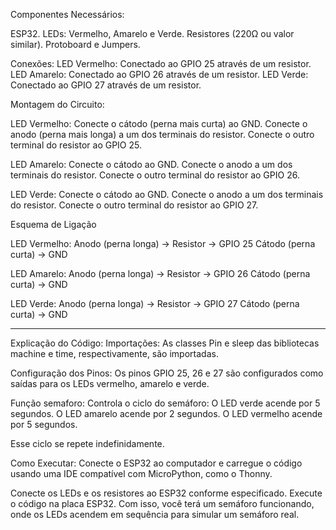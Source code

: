 Componentes Necessários:

ESP32.
LEDs: Vermelho, Amarelo e Verde.
Resistores (220Ω ou valor similar).
Protoboard e Jumpers.

Conexões:
LED Vermelho: Conectado ao GPIO 25 através de um resistor.
LED Amarelo: Conectado ao GPIO 26 através de um resistor.
LED Verde: Conectado ao GPIO 27 através de um resistor.

Montagem do Circuito:

LED Vermelho:
Conecte o cátodo (perna mais curta) ao GND.
Conecte o anodo (perna mais longa) a um dos terminais do resistor.
Conecte o outro terminal do resistor ao GPIO 25.

LED Amarelo:
Conecte o cátodo ao GND.
Conecte o anodo a um dos terminais do resistor.
Conecte o outro terminal do resistor ao GPIO 26.

LED Verde:
Conecte o cátodo ao GND.
Conecte o anodo a um dos terminais do resistor.
Conecte o outro terminal do resistor ao GPIO 27.

Esquema de Ligação

LED Vermelho:
  Anodo (perna longa) -> Resistor -> GPIO 25
  Cátodo (perna curta) -> GND

LED Amarelo:
  Anodo (perna longa) -> Resistor -> GPIO 26
  Cátodo (perna curta) -> GND

LED Verde:
  Anodo (perna longa) -> Resistor -> GPIO 27
  Cátodo (perna curta) -> GND

  -----------------------------------------------------------

  Explicação do Código:
Importações: As classes Pin e sleep das bibliotecas machine e time, respectivamente, são importadas.

Configuração dos Pinos: Os pinos GPIO 25, 26 e 27 são configurados como saídas para os LEDs vermelho, amarelo e verde.

Função semaforo: Controla o ciclo do semáforo:
O LED verde acende por 5 segundos.
O LED amarelo acende por 2 segundos.
O LED vermelho acende por 5 segundos.

Esse ciclo se repete indefinidamente.

Como Executar:
Conecte o ESP32 ao computador e carregue o código usando uma IDE compatível com MicroPython, como o Thonny.

Conecte os LEDs e os resistores ao ESP32 conforme especificado.
Execute o código na placa ESP32.
Com isso, você terá um semáforo funcionando, onde os LEDs acendem em sequência para simular um semáforo real.
